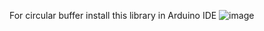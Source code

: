 For circular buffer install this library in Arduino IDE
![image](https://github.com/user-attachments/assets/fba119ae-9493-4a63-b234-ab59fd2ed63c)

